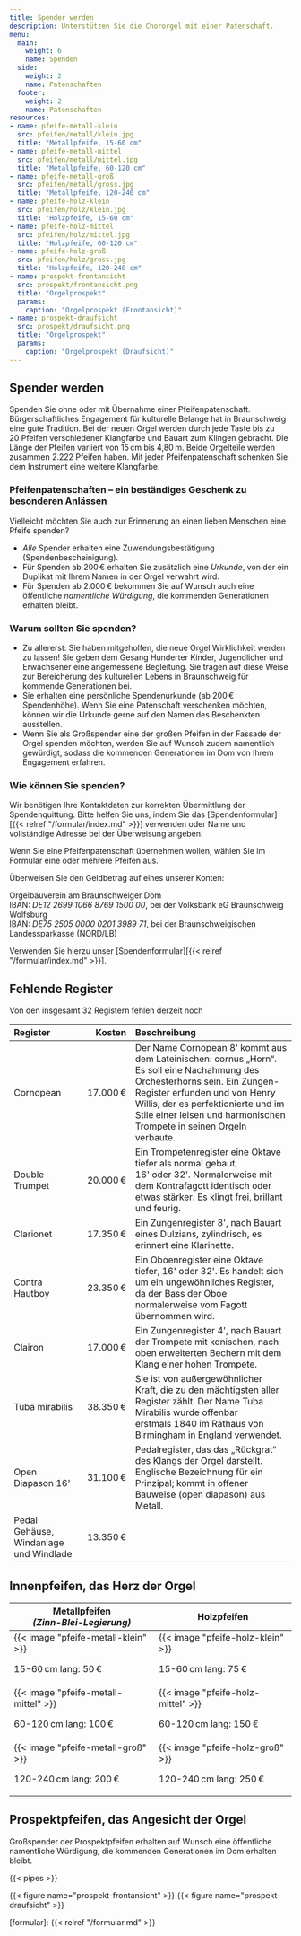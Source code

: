 ```yaml
---
title: Spender werden
description: Unterstützen Sie die Chororgel mit einer Patenschaft.
menu:
  main:
    weight: 6
    name: Spenden
  side:
    weight: 2
    name: Patenschaften
  footer:
    weight: 2
    name: Patenschaften
resources:
- name: pfeife-metall-klein
  src: pfeifen/metall/klein.jpg
  title: "Metallpfeife, 15-60 cm"
- name: pfeife-metall-mittel
  src: pfeifen/metall/mittel.jpg
  title: "Metallpfeife, 60-120 cm"
- name: pfeife-metall-groß
  src: pfeifen/metall/gross.jpg
  title: "Metallpfeife, 120-240 cm"
- name: pfeife-holz-klein
  src: pfeifen/holz/klein.jpg
  title: "Holzpfeife, 15-60 cm"
- name: pfeife-holz-mittel
  src: pfeifen/holz/mittel.jpg
  title: "Holzpfeife, 60-120 cm"
- name: pfeife-holz-groß
  src: pfeifen/holz/gross.jpg
  title: "Holzpfeife, 120-240 cm"
- name: prospekt-frontansicht
  src: prospekt/frontansicht.png
  title: "Orgelprospekt"
  params:
    caption: "Orgelprospekt (Frontansicht)"
- name: prospekt-draufsicht
  src: prospekt/draufsicht.png
  title: "Orgelprospekt"
  params:
    caption: "Orgelprospekt (Draufsicht)"
---
```


## Spender werden

Spenden Sie ohne oder mit Übernahme einer Pfeifenpatenschaft. Bürgerschaftliches Engagement für kulturelle Belange hat in Braunschweig eine gute Tradition. Bei der neuen Orgel werden durch jede Taste bis zu 20&nbsp;Pfeifen verschiedener Klangfarbe und Bauart zum Klingen gebracht. Die Länge der Pfeifen variiert von 15 cm bis 4,80 m. Beide Orgelteile werden zusammen 2.222&nbsp;Pfeifen haben. Mit jeder Pfeifenpatenschaft schenken Sie dem Instrument eine weitere Klangfarbe.

### Pfeifenpatenschaften&nbsp;– ein beständiges Geschenk zu besonderen Anlässen

Vielleicht möchten Sie auch zur Erinnerung an einen lieben Menschen eine Pfeife spenden?

- _Alle_ Spender erhalten eine Zuwendungsbestätigung (Spendenbescheinigung).
- Für Spenden ab&nbsp;200 € erhalten Sie zusätzlich eine _Urkunde_, von der ein Duplikat mit Ihrem Namen in der Orgel verwahrt wird.
- Für Spenden ab&nbsp;2.000 € bekommen Sie auf Wunsch auch eine öffentliche _namentliche Würdigung_, die kommenden Generationen erhalten bleibt.

### Warum sollten Sie spenden?

- Zu allererst: Sie haben mitgeholfen, die neue Orgel Wirklichkeit werden zu lassen! Sie geben dem Gesang Hunderter Kinder, Jugendlicher und Erwachsener eine angemessene Begleitung. Sie tragen auf diese Weise zur Bereicherung des kulturellen Lebens in Braunschweig für kommende Generationen bei.
- Sie erhalten eine persönliche Spendenurkunde (ab&nbsp;200 € Spendenhöhe). Wenn Sie eine Patenschaft verschenken möchten, können wir die Urkunde gerne auf den Namen des Beschenkten ausstellen.
- Wenn Sie als Großspender eine der großen Pfeifen in der Fassade der Orgel spenden möchten, werden Sie auf Wunsch zudem namentlich gewürdigt, sodass die kommenden Generationen im Dom von Ihrem Engagement erfahren.

### Wie können Sie spenden?

Wir benötigen Ihre Kontaktdaten zur korrekten Übermittlung der Spendenquittung. Bitte helfen Sie uns, indem Sie das [Spendenformular][{{< relref "/formular/index.md" >}}] verwenden oder Name und vollständige Adresse bei der Überweisung angeben.

Wenn Sie eine Pfeifenpatenschaft übernehmen wollen, wählen Sie im Formular eine oder mehrere Pfeifen aus.

Überweisen Sie den Geldbetrag auf eines unserer Konten:

Orgelbauverein am Braunschweiger Dom \
IBAN: _DE12 2699 1066 8769 1500 00_, bei der Volksbank eG Braunschweig Wolfsburg \
IBAN: _DE75 2505 0000 0201 3989 71_, bei der Braunschweigischen Landessparkasse (NORD/LB)

Verwenden Sie hierzu unser [Spendenformular][{{< relref "/formular/index.md" >}}].

## Fehlende Register

Von den insgesamt 32 Registern fehlen derzeit noch

| Register | Kosten | Beschreibung |
|:--|--:|:--|
| Cornopean | 17.000 € | Der Name Cornopean&nbsp;8' kommt aus dem Lateinischen: cornus „Horn“. Es soll eine Nachahmung des Orchesterhorns sein. Ein Zungen-Register erfunden und von Henry Willis, der es perfektionierte und im Stile einer leisen und harmonischen Trompete in seinen Orgeln verbaute. |
| Double Trumpet | 20.000 € | Ein Trompetenregister eine Oktave tiefer als normal gebaut, 16'&nbsp;oder&nbsp;32'. Normalerweise mit dem Kontrafagott identisch oder etwas stärker. Es klingt frei, brillant und feurig. |
| Clarionet | 17.350 € | Ein Zungenregister&nbsp;8', nach Bauart eines Dulzians, zylindrisch, es erinnert eine Klarinette. |
| Contra Hautboy | 23.350 € | Ein Oboenregister eine Oktave tiefer, 16'&nbsp;oder&nbsp;32'. Es handelt sich um ein ungewöhnliches Register, da der Bass der Oboe normalerweise vom Fagott übernommen wird. |
| Clairon | 17.000 € | Ein Zungenregister&nbsp;4', nach Bauart der Trompete mit konischen, nach oben erweiterten Bechern mit dem Klang einer hohen Trompete. |
| Tuba mirabilis | 38.350 € | Sie ist von außergewöhnlicher Kraft, die zu den mächtigsten aller Register zählt. Der Name Tuba Mirabilis wurde offenbar erstmals&nbsp;1840 im Rathaus von Birmingham in England verwendet. |
| Open Diapason&nbsp;16' | 31.100 € | Pedalregister, das das „Rückgrat“ des Klangs der Orgel darstellt. Englische Bezeichnung für ein Prinzipal; kommt in offener Bauweise (open diapason) aus Metall. |
| Pedal Gehäuse, Windanlage und Windlade | 13.350 € | |


## Innenpfeifen, das Herz der Orgel

<table id="inner-pipes">
    <thead>
        <tr>
            <th>
                Metallpfeifen <br>
                <i>(Zinn-Blei-Legierung)</i>
            </th>
            <th>Holzpfeifen</th>
        </tr>
    </thead>
    <tbody>
        <tr>
            <td>
                {{< image "pfeife-metall-klein" >}}
                <p>15-60 cm lang: 50 €</p>
            </td>
            <td>
                {{< image "pfeife-holz-klein" >}}
                <p>15-60 cm lang: 75 €</p>
            </td>
        </tr>
        <tr>
            <td>
                {{< image "pfeife-metall-mittel" >}}
                <p>60-120 cm lang: 100 €</p>
            </td>
            <td>
                {{< image "pfeife-holz-mittel" >}}
                <p>60-120 cm lang: 150 €</p>
            </td>
        </tr>
        <tr>
            <td>
                {{< image "pfeife-metall-groß" >}}
                <p>120-240 cm lang: 200 €</p>
            </td>
            <td>
                {{< image "pfeife-holz-groß" >}}
                <p>120-240 cm lang: 250 €</p>
            </td>
        </tr>
    </tbody>
</table>

## Prospektpfeifen, das Angesicht der Orgel

Großspender der Prospektpfeifen erhalten auf Wunsch eine öffentliche namentliche Würdigung, die kommenden Generationen im Dom erhalten bleibt.

{{< pipes >}}

{{< figure name="prospekt-frontansicht" >}}
{{< figure name="prospekt-draufsicht" >}}

[formular]: {{< relref "/formular.md" >}}
